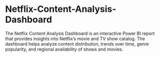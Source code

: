 # Netflix-Content-Analysis-Dashboard
The Netflix Content Analysis Dashboard is an interactive Power BI report that provides insights into Netflix’s movie and TV show catalog. The dashboard helps analyze content distribution, trends over time, genre popularity, and regional availability of shows and movies.
